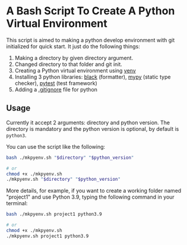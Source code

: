 # A Bash Script To Create A Python Virtual Environment 

This script is aimed to making a python develop environment with git initialized for quick start. It just do the following things:
1. Making a directory by given directory argument.
2. Changed directory to that folder and git init.
3. Creating a Python virtual environment using [venv](https://docs.python.org/3/library/venv.html) 
4. Installing 3 python libraries: [black](https://github.com/psf/black) (formatter), [mypy](https://github.com/python/mypy) (static type checker), [pytest](https://github.com/pytest-dev/pytest) (test framework)
5. Adding a [.gitignore](https://raw.githubusercontent.com/github/gitignore/main/Python.gitignore) file for python

## Usage
Currently it accept 2 arguments: directory and python version. The directory is mandatory and the python version is optional, by default is `python3`.

You can use the script like the following: 

```bash
bash ./mkpyenv.sh "$directory" "$python_version"

# or
chmod +x ./mkpyenv.sh
./mkpyenv.sh "$directory" "$python_version"
```

More details, for example, if you want to create a working folder named "project1" and use Python 3.9, typing the following command in your terminal:
```bash
bash ./mkpyenv.sh project1 python3.9

# or
chmod +x ./mkpyenv.sh
./mkpyenv.sh project1 python3.9
```